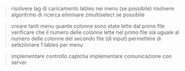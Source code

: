 


> risolvere lag di caricamento lables nei menu (se possibile)
> risolvere algoritrmo di ricerca
> eliminare zmultiselect se possibile


> creare tanti menu quante colonne sono state lette dal primo file
> verificare che il numero delle colonne lette nel primo file sia uguale al numero delle colonne del secondo file (di input)
> permettere di selezionare 1 lables per menu

> implementare controllo captcha
> implementare comunicazione con server